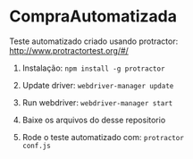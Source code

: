 # CompraAutomatizada
Teste automatizado criado usando protractor: http://www.protractortest.org/#/ 

1) Instalação:
<code>npm install -g protractor </code>

2) Update driver:
<code>webdriver-manager update</code>

3) Run webdriver:
<code>webdriver-manager start </code>

4) Baixe os arquivos do desse repositorio

5) Rode o teste automatizado com:
<code>protractor conf.js</code> 
